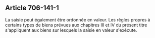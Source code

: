 Article 706-141-1
----
La saisie peut également être ordonnée en valeur. Les règles propres à certains
types de biens prévues aux chapitres III et IV du présent titre s'appliquent aux
biens sur lesquels la saisie en valeur s'exécute.
